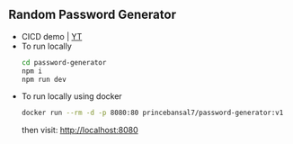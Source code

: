 ## Random Password Generator

-  CICD demo | [YT](https://youtu.be/1hy1GaMuWFQ)
-  To run locally
   ```sh
   cd password-generator
   npm i
   npm run dev
   ```
- To run locally using docker
  ```sh
  docker run --rm -d -p 8080:80 princebansal7/password-generator:v1
  ```
  then visit: [http://localhost:8080](http://localhost:8080)